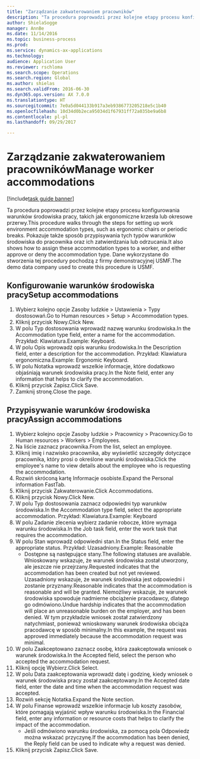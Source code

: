 ```yaml
--- 
title: "Zarządzanie zakwaterowaniem pracowników"
description: "Ta procedura poprowadzi przez kolejne etapy procesu konfigurowania warunków środowiska pracy, takich jak ergonomiczne krzesła lub okresowe przerwy."
author: ShielaSogge
manager: AnnBe
ms.date: 11/14/2016
ms.topic: business-process
ms.prod: 
ms.service: dynamics-ax-applications
ms.technology: 
audience: Application User
ms.reviewer: rschloma
ms.search.scope: Operations
ms.search.region: Global
ms.author: shielas
ms.search.validFrom: 2016-06-30
ms.dyn365.ops.version: AX 7.0.0
ms.translationtype: HT
ms.sourcegitcommit: 7e0a5d044133b917a3eb9386773205218e5c1b40
ms.openlocfilehash: 10d34d0b2eca95034d1f67931ff72a035be9a6b8
ms.contentlocale: pl-pl
ms.lasthandoff: 09/29/2017

---
```

# <a name="manage-worker-accommodations"></a><span data-ttu-id="c94d5-103">Zarządzanie zakwaterowaniem pracowników</span><span class="sxs-lookup"><span data-stu-id="c94d5-103">Manage worker accommodations</span></span>

[!include[task guide banner](../../../includes/task-guide-banner.md)]

<span data-ttu-id="c94d5-104">Ta procedura poprowadzi przez kolejne etapy procesu konfigurowania warunków środowiska pracy, takich jak ergonomiczne krzesła lub okresowe przerwy.</span><span class="sxs-lookup"><span data-stu-id="c94d5-104">This procedure walks through the steps for setting up work environment accommodation types, such as ergonomic chairs or periodic breaks.</span></span> <span data-ttu-id="c94d5-105">Pokazuje także sposób przypisywania tych typów warunków środowiska do pracownika oraz ich zatwierdzania lub odrzucania.</span><span class="sxs-lookup"><span data-stu-id="c94d5-105">It also shows how to assign these accommodation types to a worker, and either approve or deny the accommodation type.</span></span> <span data-ttu-id="c94d5-106">Dane wykorzystane do stworzenia tej procedury pochodzą z firmy demonstracyjnej USMF.</span><span class="sxs-lookup"><span data-stu-id="c94d5-106">The demo data company used to create this procedure is USMF.</span></span>


## <a name="setup-accommodations"></a><span data-ttu-id="c94d5-107">Konfigurowanie warunków środowiska pracy</span><span class="sxs-lookup"><span data-stu-id="c94d5-107">Setup accommodations</span></span>
1. <span data-ttu-id="c94d5-108">Wybierz kolejno opcje Zasoby ludzkie > Ustawienia > Typy dostosowań.</span><span class="sxs-lookup"><span data-stu-id="c94d5-108">Go to Human resources > Setup > Accommodation types.</span></span>
2. <span data-ttu-id="c94d5-109">Kliknij przycisk Nowy.</span><span class="sxs-lookup"><span data-stu-id="c94d5-109">Click New.</span></span>
3. <span data-ttu-id="c94d5-110">W polu Typ dostosowania wprowadź nazwę warunku środowiska.</span><span class="sxs-lookup"><span data-stu-id="c94d5-110">In the Accommodation type field, enter a name for the accommodation.</span></span> <span data-ttu-id="c94d5-111">Przykład: Klawiatura.</span><span class="sxs-lookup"><span data-stu-id="c94d5-111">Example: Keyboard.</span></span>
4. <span data-ttu-id="c94d5-112">W polu Opis wprowadź opis warunku środowiska.</span><span class="sxs-lookup"><span data-stu-id="c94d5-112">In the Description field, enter a description for the accommodation.</span></span> <span data-ttu-id="c94d5-113">Przykład: Klawiatura ergonomiczna.</span><span class="sxs-lookup"><span data-stu-id="c94d5-113">Example: Ergonomic Keyboard.</span></span>
5. <span data-ttu-id="c94d5-114">W polu Notatka wprowadź wszelkie informacje, które dodatkowo objaśniają warunek środowiska pracy.</span><span class="sxs-lookup"><span data-stu-id="c94d5-114">In the Note field, enter any information that helps to clarify the accommodation.</span></span>
6. <span data-ttu-id="c94d5-115">Kliknij przycisk Zapisz.</span><span class="sxs-lookup"><span data-stu-id="c94d5-115">Click Save.</span></span>
7. <span data-ttu-id="c94d5-116">Zamknij stronę.</span><span class="sxs-lookup"><span data-stu-id="c94d5-116">Close the page.</span></span>

## <a name="assign-accommodations"></a><span data-ttu-id="c94d5-117">Przypisywanie warunków środowiska pracy</span><span class="sxs-lookup"><span data-stu-id="c94d5-117">Assign accommodations</span></span>
1. <span data-ttu-id="c94d5-118">Wybierz kolejno opcje Zasoby ludzkie > Pracownicy > Pracownicy.</span><span class="sxs-lookup"><span data-stu-id="c94d5-118">Go to Human resources > Workers > Employees.</span></span>
2. <span data-ttu-id="c94d5-119">Na liście zaznacz pracownika.</span><span class="sxs-lookup"><span data-stu-id="c94d5-119">From the list, select an employee.</span></span>
3. <span data-ttu-id="c94d5-120">Kliknij imię i nazwisko pracownika, aby wyświetlić szczegóły dotyczące pracownika, który prosi o określone warunki środowiska.</span><span class="sxs-lookup"><span data-stu-id="c94d5-120">Click the employee's name to view details about the employee who is requesting the accommodation.</span></span>
4. <span data-ttu-id="c94d5-121">Rozwiń skróconą kartę Informacje osobiste.</span><span class="sxs-lookup"><span data-stu-id="c94d5-121">Expand the Personal information FastTab.</span></span>
5. <span data-ttu-id="c94d5-122">Kliknij przycisk Zakwaterowanie.</span><span class="sxs-lookup"><span data-stu-id="c94d5-122">Click Accommodations.</span></span>
6. <span data-ttu-id="c94d5-123">Kliknij przycisk Nowy.</span><span class="sxs-lookup"><span data-stu-id="c94d5-123">Click New.</span></span>
7. <span data-ttu-id="c94d5-124">W polu Typ dostosowania zaznacz odpowiedni typ warunków środowiska.</span><span class="sxs-lookup"><span data-stu-id="c94d5-124">In the Accommodation type field, select the appropriate accommodation.</span></span> <span data-ttu-id="c94d5-125">Przykład: Klawiatura.</span><span class="sxs-lookup"><span data-stu-id="c94d5-125">Example: Keyboard</span></span>
8. <span data-ttu-id="c94d5-126">W polu Zadanie zlecenia wybierz zadanie robocze, które wymaga warunku środowiska.</span><span class="sxs-lookup"><span data-stu-id="c94d5-126">In the Job task field, enter the work task that requires the accommodation.</span></span>
9. <span data-ttu-id="c94d5-127">W polu Stan wprowadź odpowiedni stan.</span><span class="sxs-lookup"><span data-stu-id="c94d5-127">In the Status field, enter the appropriate status.</span></span> <span data-ttu-id="c94d5-128">Przykład: Uzasadniony.</span><span class="sxs-lookup"><span data-stu-id="c94d5-128">Example: Reasonable</span></span>
    * <span data-ttu-id="c94d5-129">Dostępne są następujące stany.</span><span class="sxs-lookup"><span data-stu-id="c94d5-129">The following statuses are available.</span></span> <span data-ttu-id="c94d5-130">Wnioskowany wskazuje, że warunek środowiska został utworzony, ale jeszcze nie przejrzany.</span><span class="sxs-lookup"><span data-stu-id="c94d5-130">Requested indicates that the accommodation has been created but not yet reviewed.</span></span> <span data-ttu-id="c94d5-131">Uzasadniony wskazuje, że warunek środowiska jest odpowiedni i zostanie przyznany.</span><span class="sxs-lookup"><span data-stu-id="c94d5-131">Reasonable indicates that the accommodation is reasonable and will be granted.</span></span> <span data-ttu-id="c94d5-132">Niemożliwy wskazuje, że warunek środowiska spowoduje nadmierne obciążenie pracodawcy, dlatego go odmówiono.</span><span class="sxs-lookup"><span data-stu-id="c94d5-132">Undue hardship indicates that the accommodation will place an unreasonable burden on the employer, and has been denied.</span></span> <span data-ttu-id="c94d5-133">W tym przykładzie wniosek został zatwierdzony natychmiast, ponieważ wnioskowany warunek środowiska obciąża pracodawcę w sposób minimalny.</span><span class="sxs-lookup"><span data-stu-id="c94d5-133">In this example, the request was approved immediately because the accommodation request was minimal.</span></span>  
10. <span data-ttu-id="c94d5-134">W polu Zaakceptowano zaznacz osobę, która zaakceptowała wniosek o warunek środowiska.</span><span class="sxs-lookup"><span data-stu-id="c94d5-134">In the Accepted field, select the person who accepted the accommodation request.</span></span>
11. <span data-ttu-id="c94d5-135">Kliknij opcję Wybierz.</span><span class="sxs-lookup"><span data-stu-id="c94d5-135">Click Select.</span></span>
12. <span data-ttu-id="c94d5-136">W polu Data zaakceptowania wprowadź datę i godzinę, kiedy wniosek o warunek środowiska pracy został zaakceptowany.</span><span class="sxs-lookup"><span data-stu-id="c94d5-136">In the Accepted date field, enter the date and time when the accommodation request was accepted.</span></span>
13. <span data-ttu-id="c94d5-137">Rozwiń sekcję Notatka.</span><span class="sxs-lookup"><span data-stu-id="c94d5-137">Expand the Note section.</span></span>
14. <span data-ttu-id="c94d5-138">W polu Finanse wprowadź wszelkie informacje lub koszty zasobów, które pomagają wyjaśnić wpływ warunku środowiska.</span><span class="sxs-lookup"><span data-stu-id="c94d5-138">In the Financial field, enter any information or resource costs that helps to clarify the impact of the accommodation.</span></span>
    * <span data-ttu-id="c94d5-139">Jeśli odmówiono warunku środowiska, za pomocą pola Odpowiedz można wskazać przyczynę.</span><span class="sxs-lookup"><span data-stu-id="c94d5-139">If the accommodation has been denied, the Reply field can be used to indicate why a request was denied.</span></span>  
15. <span data-ttu-id="c94d5-140">Kliknij przycisk Zapisz.</span><span class="sxs-lookup"><span data-stu-id="c94d5-140">Click Save.</span></span>


